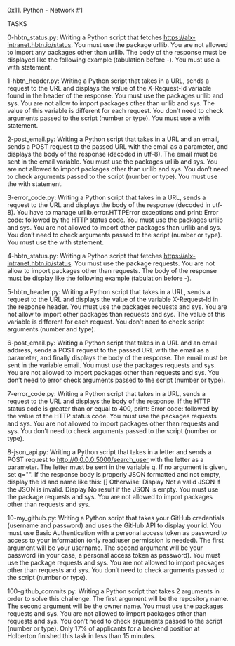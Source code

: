 0x11. Python - Network #1

TASKS 

0-hbtn_status.py: Writing a Python script that fetches https://alx-intranet.hbtn.io/status. You must use the package urllib. You are not allowed to import any packages other than urllib. The body of the response must be displayed like the following example (tabulation before -). You must use a with statement.

1-hbtn_header.py: Writing a Python script that takes in a URL, sends a request to the URL and displays the value of the X-Request-Id variable found in the header of the response. You must use the packages urllib and sys. You are not allow to import packages other than urllib and sys. The value of this variable is different for each request. You don’t need to check arguments passed to the script (number or type). You must use a with statement.

2-post_email.py: Writing a Python script that takes in a URL and an email, sends a POST request to the passed URL with the email as a parameter, and displays the body of the response (decoded in utf-8). The email must be sent in the email variable. You must use the packages urllib and sys. You are not allowed to import packages other than urllib and sys. You don’t need to check arguments passed to the script (number or type). You must use the with statement.

3-error_code.py: Writing a Python script that takes in a URL, sends a request to the URL and displays the body of the response (decoded in utf-8). You have to manage urllib.error.HTTPError exceptions and print: Error code: followed by the HTTP status code. You must use the packages urllib and sys. You are not allowed to import other packages than urllib and sys. You don’t need to check arguments passed to the script (number or type). You must use the with statement.

4-hbtn_status.py: Writing a Python script that fetches https://alx-intranet.hbtn.io/status. You must use the package requests. You are not allow to import packages other than requests. The body of the response must be display like the following example (tabulation before -).

5-hbtn_header.py: Writing a Python script that takes in a URL, sends a request to the URL and displays the value of the variable X-Request-Id in the response header. You must use the packages requests and sys. You are not allow to import other packages than requests and sys. The value of this variable is different for each request. You don’t need to check script arguments (number and type).

6-post_email.py: Writing a Python script that takes in a URL and an email address, sends a POST request to the passed URL with the email as a parameter, and finally displays the body of the response. The email must be sent in the variable email. You must use the packages requests and sys. You are not allowed to import packages other than requests and sys. You don’t need to error check arguments passed to the script (number or type).

7-error_code.py: Writing a Python script that takes in a URL, sends a request to the URL and displays the body of the response. If the HTTP status code is greater than or equal to 400, print: Error code: followed by the value of the HTTP status code. You must use the packages requests and sys. You are not allowed to import packages other than requests and sys. You don’t need to check arguments passed to the script (number or type).

8-json_api.py: Writing a Python script that takes in a letter and sends a POST request to http://0.0.0.0:5000/search_user with the letter as a parameter. The letter must be sent in the variable q. If no argument is given, set q="". If the response body is properly JSON formatted and not empty, display the id and name like this: [] Otherwise: Display Not a valid JSON if the JSON is invalid. Display No result if the JSON is empty. You must use the package requests and sys. You are not allowed to import packages other than requests and sys.

10-my_github.py: Writing a Python script that takes your GitHub credentials (username and password) and uses the GitHub API to display your id. You must use Basic Authentication with a personal access token as password to access to your information (only read:user permission is needed). The first argument will be your username. The second argument will be your password (in your case, a personal access token as password). You must use the package requests and sys. You are not allowed to import packages other than requests and sys. You don’t need to check arguments passed to the script (number or type).

100-github_commits.py: Writing a Python script that takes 2 arguments in order to solve this challenge. The first argument will be the repository name. The second argument will be the owner name. You must use the packages requests and sys. You are not allowed to import packages other than requests and sys. You don’t need to check arguments passed to the script (number or type). Only 17% of applicants for a backend position at Holberton finished this task in less than 15 minutes.
